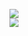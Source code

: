 [![](https://img.shields.io/badge/Made%20With-Github%20Spray-lightgrey.svg?style=for-the-badge&logo=github)](https://github.com/Annihil/github-spray#408)  
[![](https://i.imgur.com/2DrTn0Z.gif)](https://github.com/Annihil/github-spray)